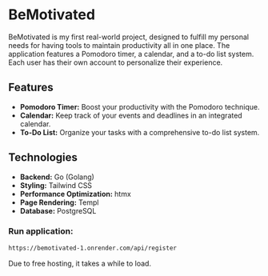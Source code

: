 # BeMotivated

BeMotivated is my first real-world project, designed to fulfill my personal needs for having tools to maintain productivity all in one place. The application features a Pomodoro timer, a calendar, and a to-do list system. Each user has their own account to personalize their experience.

## Features

- **Pomodoro Timer:** Boost your productivity with the Pomodoro technique.
- **Calendar:** Keep track of your events and deadlines in an integrated calendar.
- **To-Do List:** Organize your tasks with a comprehensive to-do list system.

## Technologies

- **Backend:** Go (Golang)
- **Styling:** Tailwind CSS
- **Performance Optimization:** htmx
- **Page Rendering:** Templ
- **Database:** PostgreSQL

### Run application:
```sh
https://bemotivated-1.onrender.com/api/register

```
Due to free hosting, it takes a while to load.


